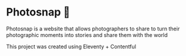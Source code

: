 # Photosnap 📸

Photosnap is a website that allows photographers to share to turn their photographic moments into stories and share them with the world

This project was created using Eleventy + Contentful
